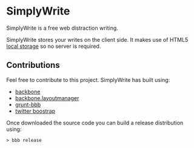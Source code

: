 SimplyWrite
===========

SimplyWrite is a free web distraction writing.

SimplyWrite stores your writes on the client side. It makes use of HTML5 
[local storage](http://www.html5rocks.com/en/features/storage) so no server is 
required.


Contributions
-------------
Feel free to contribute to this project. SimplyWrite has built using:

* [backbone](http://backbonejs.org/)
* [backbone.layoutmanager](https://github.com/tbranyen/backbone.layoutmanager)
* [grunt-bbb](https://github.com/backbone-boilerplate/grunt-bbb)
* [twitter boostrap](http://twitter.github.com/bootstrap/)

Once downloaded the source code you can build a release distribution using:

`> bbb release`


